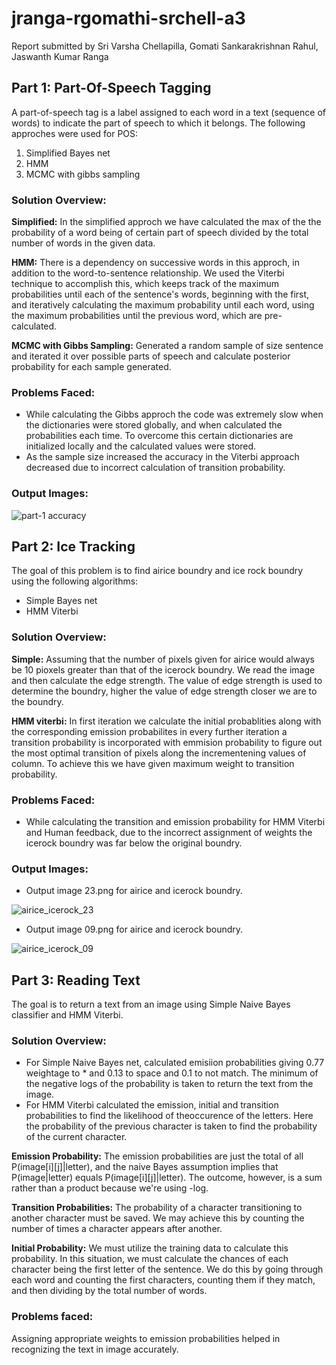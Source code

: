 # jranga-rgomathi-srchell-a3
Report submitted by Sri Varsha Chellapilla, Gomati Sankarakrishnan Rahul, Jaswanth Kumar Ranga
## Part 1: Part-Of-Speech Tagging
A part-of-speech tag is a label assigned to each word in a text (sequence of words) to indicate the part of speech to which it belongs.
The following approches were used for POS:
1. Simplified Bayes net
2. HMM
3. MCMC with gibbs sampling

### Solution Overview:
**Simplified:**  In the simplified approch we have calculated the max of the the probability of a word being of certain part of speech divided by the total number of words in the given data.

**HMM:** There is a dependency on successive words in this approch, in addition to the word-to-sentence relationship. We used the Viterbi technique to accomplish this, which keeps track of the maximum probabilities until each of the sentence's words, beginning with the first, and iteratively calculating the maximum probability until each word, using the maximum probabilities until the previous word, which are pre-calculated.

**MCMC with Gibbs Sampling:** Generated a  random sample of size sentence and iterated it over possible parts of speech and calculate posterior probability for each sample generated.

### Problems Faced:
* While calculating the Gibbs approch the code was extremely slow when the dictionaries were stored globally, and when calculated the probabilities each time. To overcome this certain dictionaries are initialized locally and the calculated values were stored.
* As the sample size increased the accuracy in the Viterbi approach decreased due to incorrect calculation of transition probability.

### Output Images:

![part-1 accuracy](https://media.github.iu.edu/user/18386/files/37af6080-5450-11ec-8f77-baa85c1bcb6b)

## Part 2: Ice Tracking
The goal of this problem is to find airice boundry and ice rock boundry using the following algorithms:
* Simple Bayes net
* HMM Viterbi
### Solution Overview:
**Simple:** Assuming that the number of pixels given for airice would always be 10 pioxels greater than that of the icerock boundry.
We read the image and then calculate the edge strength. The value of edge strength is used to determine the boundry, higher the value of edge strength closer we are to the boundry.

**HMM viterbi:** In first iteration we calculate the initial probablities along with the corresponding emission probabilites in every further iteration a transition probability is incorporated with emmision probability to figure out the most optimal transition of pixels along the incrementening values of column. To achieve this we have given maximum weight to transition probability.

### Problems Faced:
* While calculating the transition and emission probability for HMM Viterbi and Human feedback, due to the incorrect assignment of weights the icerock boundry was far below the original boundry. 

### Output Images:


* Output image 23.png for airice and icerock boundry.


![airice_icerock_23](https://media.github.iu.edu/user/18481/files/083a1000-52f9-11ec-8fc8-064518e909aa)


* Output image 09.png for airice and icerock boundry.


![airice_icerock_09](https://media.github.iu.edu/user/18481/files/d034cc00-52fc-11ec-8a06-7cd0ba3afb66)



## Part 3: Reading Text
The goal is to return a text from an image using Simple Naive Bayes classifier and HMM Viterbi.
### Solution Overview:
- For Simple Naive Bayes net, calculated emisiion probabilities giving 0.77 weightage to * and 0.13 to space and 0.1 to not match. The minimum of the negative logs of the probability is taken to return the text from the image.
- For HMM Viterbi calculated the emission, initial and transition probabilities to find the likelihood of theoccurence of the letters. Here the probability of the previous character is taken to find the probability of the current character.

**Emission Probability:**
The emission probabilities are just the total of all P(image[i][j]|letter), and the naive Bayes assumption implies that P(image|letter) equals P(image[i][j]|letter). The outcome, however, is a sum rather than a product because we're using -log.

**Transition Probabilities:**
The probability of a character transitioning to another character must be saved. We may achieve this by counting the number of times a character appears after another.

**Initial Probability:**
We must utilize the training data to calculate this probability. In this situation, we must calculate the chances of each character being the first letter of the sentence. We do this by going through each word and counting the first characters, counting them if they match, and then dividing by the total number of words.

### Problems faced:
Assigning appropriate weights to emission probabilities helped in recognizing the text in image accurately.
